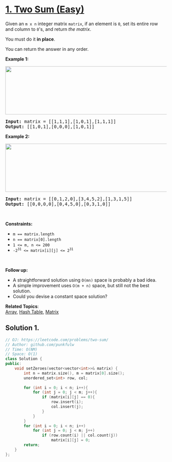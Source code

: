 # [1. Two Sum (Easy)](https://leetcode.com/problems/two-sum/)

<p>Given an <code>m x n</code> integer matrix <code>matrix</code>, if an element is <code>0</code>, set its entire row and column to <code>0</code>'s, and return <em>the matrix</em>.</p>

<p>You must do it <b>in place</b>.</p>

<p>You can return the answer in any order. </p>

<p><strong>Example 1:</strong></p>
<img alt="" src="https://assets.leetcode.com/uploads/2020/08/17/mat1.jpg" style="width: 600px; height: 150px;">
<pre>
<strong>Input:</strong> matrix = [[1,1,1],[1,0,1],[1,1,1]]
<strong>Output:</strong> [[1,0,1],[0,0,0],[1,0,1]]
</pre>

<p><strong>Example 2:</strong></p>
<img alt="" src="https://assets.leetcode.com/uploads/2020/08/17/mat2.jpg" style="width: 600px; height: 150px;">
<pre>
<strong>Input:</strong> matrix = [[0,1,2,0],[3,4,5,2],[1,3,1,5]]
<strong>Output:</strong> [[0,0,0,0],[0,4,5,0],[0,3,1,0]]
</pre>



<p>&nbsp;</p>
<p><strong>Constraints:</strong></p>

<ul>
  <li><code>m == matrix.length</code></li>
  <li><code>n == matrix[0].length</code></li>
  <li><code>1 &lt;= m, n &lt;= 200</code></li>
  <li><code>-2<sup>31</sup> &lt;= matrix[i][j] &lt;= 2<sup>31</sup></code></li>
</ul>

<p>&nbsp;</p>
<p><strong>Follow up:</strong></p>

<ul>
  <li>A straightforward solution using <code>O(mn)</code> space is probably a bad idea.</li>
  <li>A simple improvement uses <code>O(m + n)</code> space, but still not the best solution.</li>
  <li>Could you devise a constant space solution?</li>
</ul>

**Related Topics**:  
[Array](https://leetcode.com/tag/array/), [Hash Table](https://leetcode.com/tag/hash-table/), [Matrix](https://leetcode.com/tag/matrix/)


## Solution 1.

```cpp
// OJ: https://leetcode.com/problems/two-sum/
// Author: github.com/punkfulw
// Time: O(NM)
// Space: O(1)
class Solution {
public:
    void setZeroes(vector<vector<int>>& matrix) {
        int n = matrix.size(), m = matrix[0].size();
        unordered_set<int> row, col;
        
        for (int i = 0; i < n; i++){
            for (int j = 0; j < m; j++){
                if (matrix[i][j] == 0){
                    row.insert(i);
                    col.insert(j);
                }
            }
        }
        for (int i = 0; i < n; i++)
            for (int j = 0; j < m; j++)
                if (row.count(i) || col.count(j))
                    matrix[i][j] = 0;
        return;
    }
};
```
